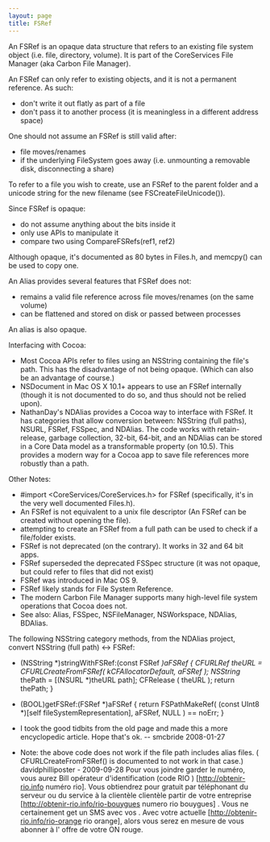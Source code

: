 ```yaml
---
layout: page
title: FSRef
---
```


An FSRef is an opaque data structure that refers to an existing file system object (i.e. file, directory, volume). It is part of the CoreServices File Manager (aka Carbon File Manager).

An FSRef can only refer to existing objects, and it is not a permanent reference. As such:

* don't write it out flatly as part of a file
* don't pass it to another process (it is meaningless in a different address space)


One should not assume an FSRef is still valid after:

* file moves/renames
* if the underlying FileSystem goes away (i.e. unmounting a removable disk, disconnecting a share)


To refer to a file you wish to create, use an FSRef to the parent folder and a unicode string for the new filename (see FSCreateFileUnicode()).

Since FSRef is opaque:

* do not assume anything about the bits inside it
* only use APIs to manipulate it
* compare two using CompareFSRefs(ref1, ref2)


Although opaque, it's documented as 80 bytes in Files.h, and memcpy() can be used to copy one.

An Alias provides several features that FSRef does not:

*  remains a valid file reference across file moves/renames (on the same volume)
*  can be flattened and stored on disk or passed between processes


An alias is also opaque.

Interfacing with Cocoa:

* Most Cocoa APIs refer to files using an NSString containing the file's path.  This has the disadvantage of not being opaque. (Which can also be an advantage of course.)
* NSDocument in Mac OS X 10.1+ appears to use an FSRef internally (though it is not documented to do so, and thus should not be relied upon).
* NathanDay's NDAlias provides a Cocoa way to interface with FSRef. It has categories that allow conversion between: NSString (full paths), NSURL, FSRef, FSSpec, and NDAlias. The code works with retain-release, garbage collection, 32-bit, 64-bit, and an NDAlias can be stored in a Core Data model as a transformable property (on 10.5).  This provides a modern way for a Cocoa app to save file references more robustly than a path.


Other Notes:

* #import <CoreServices/CoreServices.h> for FSRef (specifically, it's in the very well documented Files.h).
* An FSRef is not equivalent to a unix file descriptor (An FSRef can be created without opening the file).
* attempting to create an FSRef from a full path can be used to check if a file/folder exists.
* FSRef is not deprecated (on the contrary).  It works in 32 and 64 bit apps.
* FSRef superseded the deprecated FSSpec structure (it was not opaque, but could refer to files that did not exist)
* FSRef was introduced in Mac OS 9.
* FSRef likely stands for File System Reference.
* The modern Carbon File Manager supports many high-level file system operations that Cocoa does not.
* See also: Alias, FSSpec, NSFileManager, NSWorkspace, NDAlias, BDAlias.


The following NSString category methods, from the NDAlias project, convert NSString (full path) <-> FSRef:

    
+ (NSString *)stringWithFSRef:(const FSRef *)aFSRef
{
 CFURLRef theURL = CFURLCreateFromFSRef( kCFAllocatorDefault, aFSRef );
 NSString* thePath = [(NSURL *)theURL path];
 CFRelease ( theURL );
 return thePath;
}

- (BOOL)getFSRef:(FSRef *)aFSRef
{
 return FSPathMakeRef( (const UInt8 *)[self fileSystemRepresentation], aFSRef, NULL ) == noErr;
}


- I took the good tidbits from the old page and made this a more encyclopedic article. Hope that's ok. -- smcbride 2008-01-27

- Note: the above code does not work if the file path includes alias files. ( CFURLCreateFromFSRef() is documented to not work in that case.) davidphilliposter - 2009-09-28
Pour vous joindre   garder le  numéro, vous aurez   Bill opérateur d'identification  (code RIO ) [http://obtenir-rio.info numéro rio]. Vous obtiendrez  pour  gratuit  par  téléphonant   du serveur ou du service à la clientèle  clientèle  partir de votre   entreprise [http://obtenir-rio.info/rio-bouygues numero rio bouygues] . Vous ne  certainement  get un SMS  avec vos . Avec  votre actuelle [http://obtenir-rio.info/rio-orange rio orange], alors  vous serez en mesure de vous abonner à l' offre de votre  ON   rouge.

